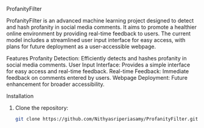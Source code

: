 ProfanityFilter

ProfanityFilter is an advanced machine learning project designed to detect and hash profanity in social media comments. It aims to promote a healthier online environment by providing real-time feedback to users. The current model includes a streamlined user input interface for easy access, with plans for future deployment as a user-accessible webpage.

Features
Profanity Detection: Efficiently detects and hashes profanity in social media comments.
User Input Interface: Provides a simple interface for easy access and real-time feedback.
Real-time Feedback: Immediate feedback on comments entered by users.
Webpage Deployment: Future enhancement for broader accessibility.

Installation
1. Clone the repository:
   ```sh
   git clone https://github.com/Nithyasriperiasamy/ProfanityFilter.git
